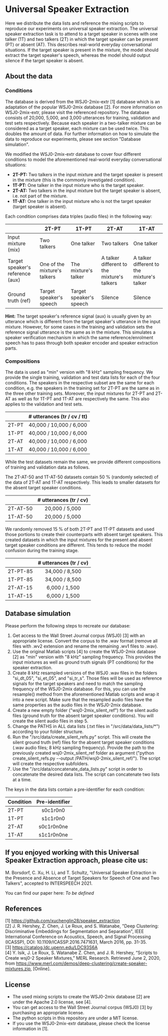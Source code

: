 # Universal Speaker Extraction

Here we distribute the data lists and reference the mixing scripts to reproduce our experiments on universal speaker extraction. The universal speaker extraction task is to attend to a target speaker in scenes with one talker (1T) and two talkers (2T) in which the target speaker can be present (PT) or absent (AT). This describes real-world everyday conversational situations. If the target speaker is present in the mixture, the model should extract the target speaker's speech, whereas the model should output silence if the target speaker is absent.

## About the data

### Conditions

The database is derived from the WSJ0-2mix-extr [1] database which is an adaptation of the popular WSJ0-2mix database [2]. For more information on WSJ0-2mix-extr, please visit the referenced repository. The database consists of 20,000, 5,000, and 3,000 utterances for training, validation and test sets respectively. Because each speaker in a two-talker mixture can be considered as a target speaker, each mixture can be used twice. This doubles the amount of data. For further information on how to simulate the data to reproduce our experiments, please see section "Database simulation".

We modified the WSJ0-2mix-extr database to cover four different conditions to model the aforementioned real-world everyday conversational situations:
- **2T-PT:** Two talkers in the input mixture and the target speaker is present in the mixture (this is the commonly investigated condition).
- **1T-PT:** One talker in the input mixture who is the target speaker.
- **2T-AT:** Two talkers in the input mixture but the target speaker is absent, i.e. not part of the mixture.
- **1T-AT:** One talker in the input mixture who is not the target speaker (target speaker is absent).

Each condition comprises data triples (audio files) in the following way:  

|  | 2T-PT | 1T-PT | 2T-AT | 1T-AT |
|-----|-------|-------|-------|-------|
| Input mixture (mix)| Two talkers | One talker | Two talkers | One talker |
| Target speaker's reference (aux) | One of the mixture's talkers | The mixture's talker | A talker different to the mixture's talkers | A talker different to the mixture's talker |
| Ground truth (ref) | Target speaker's speech | Target speaker's speech | Silence | Silence |

**Hint:** The target speaker's reference signal (aux) is usually given by an utterance which is different from the target speaker's utterance in the input mixture. However, for some cases in the training and validation sets the reference signal utterance is the same as in the mixture. This simulates a speaker verification mechanism in which the same reference/enrolment speech has to pass through both speaker encoder and speaker extraction parts.

### Compositions

The data is used as "min" version with "8 kHz" sampling frequency. We provide the single training, validation and test data lists for each of the four conditions. The speakers in the respective subset are the same for each condition, e.g. the speakers in the training set for 2T-PT are the same as in the three other training sets. Moreover, the input mixtures for 2T-PT and 2T-AT as well as for 1T-PT and 1T-AT are respectively the same. This also applies to the validation and test sets.

|  | # utterances (tr / cv / tt) |
|----------|:-----------------------------:|
| 2T-PT    | 40,000 / 10,000 / 6,000     |
| 1T-PT    | 40,000 / 10,000 / 6,000     |
| 2T-AT    | 40,000 / 10,000 / 6,000     |
| 1T-AT    | 40,000 / 10,000 / 6,000     |

While the test datasets remain the same, we provide different compositions of training and validation data as follows.

The 2T-AT-50 and 1T-AT-50 datasets contain 50 % (randomly selected) of the data of 2T-AT and 1T-AT respectively. This leads to smaller datasets for the absent target speaker conditions.

|  | # utterances (tr / cv) |
|----------|:-----------------------------:|
| 2T-AT-50    | 20,000 / 5,000 |
| 1T-AT-50    | 20,000 / 5,000 |

We randomly removed 15 % of both 2T-PT and 1T-PT datasets and used those portions to create their counterparts with absent target speakers. This created datasets in which the input mixtures for the present and absent target speaker conditions are different. This tends to reduce the model confusion during the training stage.  

|  | # utterances (tr / cv) |
|----------|:-----------------------------:|
| 2T-PT-85    | 34,000 / 8,500 |
| 1T-PT-85    | 34,000 / 8,500 |
| 2T-AT-15    |  6,000 / 1,500 |
| 1T-AT-15    |  6,000 / 1,500 |


## Database simulation

Please perform the following steps to recreate our database:

1. Get access to the Wall Street Journal corpus (WSJ0) [3] with an appropriate license. Convert the corpus to the .wav format (remove all files with .wv2 extension and rename the remaining .wv1 files to .wav).
2. Use the original Matlab scripts [4] to create the WSJ0-2mix database [2] as "min" version with "8 kHz" sampling frequency. This provides the input mixtures as well as ground truth signals (PT conditions) for the speaker extraction.
3. Create 8 kHz resampled versions of the WSJ0 .wav files in the folders "si_dt_05", "si_et_05", and "si_tr_s". Those files will be used as reference signals for the target speakers and need to match the sampling frequency of the WSJ0-2mix database. For this, you can use the resample() method from the aforementioned Matlab scripts and wrap it into a new script. Make sure that the resampled audio files have the same properties as the audio files in the WSJ0-2mix database.
3. Create a new empty folder ("wsj0-2mix_silent_ref") for the silent audio files (ground truth for the absent target speaker conditions). You will create the silent audio files in step 5.
4. Change the PATHS in ALL data lists (.txt files in "/src/data/data_lists/*") according to your folder structure.
5. Run the "/src/data/create_silent_refs.py" script. This will create the silent ground truth (ref) files for the absent target speaker conditions (.wav audio files; 8 kHz sampling frequency). Provide the path to the previously created wsj0-2mix_silent_ref folder as argument ("python create_silent_refs.py --output /PATH/wsj0-2mix_silent_ref/"). The script will create the respective subfolders.
6. Use the "/src/data/concatenate_data_lists.py" script in order to concatenate the desired data lists. The script can concatenate two lists at a time.

The keys in the data lists contain a pre-identifier for each condition:

| Condition | Pre-identifier |
|----------|:-----------------------------:|
| 2T-PT    | s0c1r0n0 |
| 1T-PT    | s1c1r0n0 |
| 2T-AT    | s0c1r0n0ne |
| 1T-AT    | s1c1r0n0ne |


## If you enjoyed working with this Universal Speaker Extraction approach, please cite us:  

M. Borsdorf, C. Xu, H. Li, and T. Schultz, "Universal Speaker Extraction in the Presence and Absence of Target Speakers for Speech of One and Two Talkers", accepted to INTERSPEECH 2021.

You can find our paper here: *To be defined*

## References

[1] https://github.com/xuchenglin28/speaker_extraction  
[2] J. R. Hershey, Z. Chen, J. Le Roux, and S. Watanabe, "Deep Clustering: Discriminative Embeddings for Segmentation and Separation", IEEE International Conference on Acoustics, Speech, and Signal Processing (ICASSP), DOI: 10.1109/ICASSP.2016.7471631, March 2016, pp. 31-35.  
[3] https://catalog.ldc.upenn.edu/LDC93S6A  
[4] Y. Isik, J. Le Roux, S. Watanabe Z. Chen, and J. R. Hershey, “Scripts to Create wsj0-2 Speaker Mixtures,” MERL Research. Retrieved June 2, 2020, from https://www.merl.com/demos/deep-clustering/create-speaker-mixtures.zip, [Online].

## License

- The used mixing scripts to create the WSJ0-2mix database [2] are under the Apache 2.0 license, see [4].  
- You can get access to the Wall Street Journal corpus (WSJ0) [3] by purchasing an appropriate license.  
- The python scripts in this repository are under a MIT license.  
- If you use the WSJ0-2mix-extr database, please check the license information in [1].
